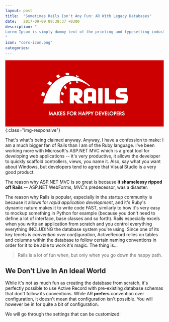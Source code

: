 ```yaml
---
layout: post
title:  "Sometimes Rails Isn't Any Fun: AR With Legacy Databases"
date:   2017-09-09 09:39:37 +0300
description: "
Lorem Ipsum is simply dummy text of the printing and typesetting industry. Lorem Ipsum has been the industry's standard dummy text ever since the 1500s, when an unknown printer took a galley of type and scrambled it to make a type specimen book.
"
icon: "cors-icon.png"
categories:
---
```

![image-title-here](/images/rails-happy.png){:class="img-responsive"}

That's what's being claimed anyway. Anyway, I have a confession to make: I am a much bigger fan of Rails than I am of the Ruby language. I've been working more with Microsoft's ASP.NET MVC which is a great tool for developing web applications -- it's very productive, it allows the developer to quickly scaffold controllers, views, you name it. Also, say what you want about Windows, but developers tend to agree that Visual Studio is a very good product.

The reason why ASP.NET MVC is so great is because **it shamelessy ripped off Rails** -- ASP.NET WebForms, MVC's predecessor, was a disaster.

The reason why Rails is popular, especially in the startup community is because it allows for *rapid application development*, and it's Ruby's dynamic nature makes it to write code FAST, similarly to how it's very easy to mockup something in Python for example (because you don't need to define a lot of interface, base classes and so forth). Rails especially excels when you write an application from scratch and you control everything everything INCLUDING the database system you're using. Since one of its key tenets is *convention over configuration*, ActiveRecord relies on tables and columns within the database to follow certain naming conventions in order for it to be able to work it's magic. The thing is...

<blockquote>
Rails is a lot of fun when, but only when you go down the happy path.
</blockquote>

## We Don't Live In An Ideal World
While it's not as much fun as creating the database from scratch, it's perfectly possible to use Active Record with pre-existing database schemas that don't follow its conventions. While AR **prefers** convention over configuration, it doesn't mean that configuration isn't possible. You will however be in for quite a bit of configuration.

We will go through the settings that can be customized:

